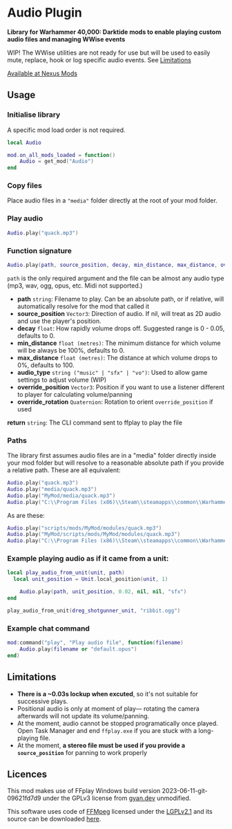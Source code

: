 # Audio Plugin

**Library for Warhammer 40,000: Darktide mods to enable playing custom audio files and managing WWise events**

WIP! The WWise utilities are not ready for use but will be used to easily mute, replace, hook or log specific audio events. See [Limitations](#)

[Available at Nexus Mods](https://www.nexusmods.com/warhammer40kdarktide/mods/196)

## Usage

### Initialise library

A specific mod load order is not required.

```lua
local Audio

mod.on_all_mods_loaded = function()
	Audio = get_mod("Audio")
end
```

### Copy files
Place audio files in a `"media"` folder directly at the root of your mod folder.

### Play audio

```lua
Audio.play("quack.mp3")
```

### Function signature
```lua
Audio.play(path, source_position, decay, min_distance, max_distance, override_position, override_rotation)
```

`path` is the only required argument and the file can be almost any audio type (mp3, wav, ogg, opus, etc. Midi not supported.)

- **path** `string`: Filename to play. Can be an absolute path, or if relative, will automatically resolve for the mod that called it
- **source_position** `Vector3`: Direction of audio. If nil, will treat as 2D audio and use the player's position.
- **decay** `float`: How rapidly volume drops off. Suggested range is 0 - 0.05, defaults to 0.
- **min_distance** `float (metres)`: The minimum distance for which volume will be always be 100%, defaults to 0.
- **max_distance** `float (metres)`: The distance at which volume drops to 0%, defaults to 100.
- **audio_type** `string ("music" | "sfx" | "vo")`: Used to allow game settings to adjust volume (WIP)
- **override_position** `Vector3`: Position if you want to use a listener different to player for calculating volume/panning
- **override_rotation** `Quaternion`: Rotation to orient `override_position` if used

**return** `string`: The CLI command sent to ffplay to play the file

### Paths

The library first assumes audio files are in a "media" folder directly inside your mod folder but will resolve to a reasonable absolute path if you provide a relative path. These are all equivalent:
```lua
Audio.play("quack.mp3")
Audio.play("media/quack.mp3")
Audio.play("MyMod/media/quack.mp3")
Audio.play("C:\\Program Files (x86)\\Steam\\steamapps\\common\\Warhammer 40,000 DARKTIDE\\mods\\MyMod\\media\\quack.mp3")
```

As are these:
```lua
Audio.play("scripts/mods/MyMod/modules/quack.mp3")
Audio.play("MyMod/scripts/mods/MyMod/modules/quack.mp3")
Audio.play("C:\\Program Files (x86)\\Steam\\steamapps\\common\\Warhammer 40,000 DARKTIDE\\mods\\MyMod\\scripts\\modules\\quack.mp3")
```

### Example playing audio as if it came from a unit:

```lua
local play_audio_from_unit(unit, path)
  local unit_position = Unit.local_position(unit, 1)

	Audio.play(path, unit_position, 0.02, nil, nil, "sfx")
end

play_audio_from_unit(dreg_shotgunner_unit, "ribbit.ogg")
```

### Example chat command
```lua
mod:command("play", "Play audio file", function(filename)
	Audio.play(filename or "default.opus")
end)
```

## Limitations
- **There is a ~0.03s lockup when excuted**, so it's not suitable for successive plays.
- Positional audio is only at moment of play— rotating the camera afterwards will not update its volume/panning.
- At the moment, audio cannot be stopped programatically once played. Open Task Manager and end `ffplay.exe` if you are stuck with a long-playing file.
- At the moment, **a stereo file must be used if you provide a `source_position`** for panning to work properly

## Licences

This mod makes use of FFplay Windows build version 2023-06-11-git-09621fd7d9 under the GPLv3 license from [gyan.dev](https://www.gyan.dev/ffmpeg/builds/) unmodified.

This software uses code of [FFMpeg](http://ffmpeg.org) licensed under the [LGPLv2.1](http://www.gnu.org/licenses/old-licenses/lgpl-2.1.html) and its source can be downloaded [here](https://github.com/GyanD/codexffmpeg/releases/tag/2023-06-11-git-09621fd7d9).

